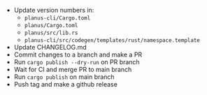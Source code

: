 * Update version numbers in:
  * `planus-cli/Cargo.toml`
  * `planus/Cargo.toml`
  * `planus/src/lib.rs`
  * `planus-cli/src/codegen/templates/rust/namespace.template`
* Update CHANGELOG.md
* Commit changes to a branch and make a PR
* Run `cargo publish --dry-run` on PR branch
* Wait for CI and merge PR to main branch
* Run `cargo publish` on main branch
* Push tag and make a github release
